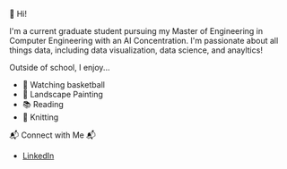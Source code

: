 👋 Hi!

I'm a current graduate student pursuing my Master of Engineering in Computer Engineering with an AI Concentration. I'm passionate about all things data, including data visualization, data science, and anayltics!

Outside of school, I enjoy...
* 🏀 Watching basketball
* 🎨 Landscape Painting
* 📚 Reading
* 🧶 Knitting

📬 Connect with Me 📬
* [LinkedIn](www.linkedin.com/in/nujaimah)


